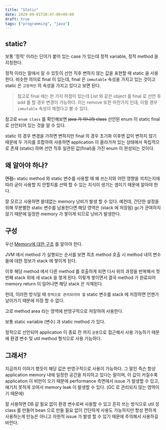 ```yaml
---
title: "Static"
date: 2020-09-01T20:47:06+09:00
draft: true
tags: ["programming", "java"]
---
```


## static?
보통 '정적' 이라는 단어가 붙어 있는 case 가 있는데 정적 variable, 정적 method 을 지칭한다.

정적 이라는 말에서 알 수 있듯이 선언 직후 변하지 않는 값을 표현할 때 static 을 사용한다.
비슷한 의미로 final 이 있는데, final 은 `immutable` 속성을 가지고 있는 것이고 static 은 `고정적인` 의 속성을 가지고 있다고 보면 된다.

> 참고로 final 에는 한 가지 허점이 있는데 List 와 같은 object 를 final 로 선언 후 add 를 할 경우 변경이 가능하다. 이는 remove 또한 마찬가지 인데, 이럴 경우 `immutable` 속성이
>깨졌다고 볼 수 있다.

참고로 `enum class` 를 확인해보면 ~~java 가 아니라 class~~ 선언된 enum 이 static final 로 선언되어 있는 것을 알 수 있다.

static 의 경우 변경을 가하면 변하지만 final 의 경우 초기화 이후엔 값이 변하지 않기 때문에 두 가지를 조합하여 사용하면 application 이 올라가져 있는 상태에서 독립적으로 존재 (static)
하며 선언 직후 일관된 값(final)을 가진 enum 이 완성되는 것이다.

## 왜 알아야 하나?

~~면접..~~ static method 와 static 변수를 사용할 때 왜 쓰는지와 어떤 영향을 끼치는지에 따라 굳이 사용할 지 안할지를 선택 할 수 있는 지식이 생기는 셈이기 때문에
알아야 한다.

잘 모르고 사용하면 쓸데없는 memory 낭비가 발생 할 수 있다. 예컨데, 간단한 설정을 위해 무분별한 static 변수를 남용한다면 해당 영역은 (stack 에 저장됨) gc가 관여하지 않기 때문에 일정한 memory 가 쌓이게 되므로 낭비가 발생한다.

## 구성

우선 [Memory에 대한 구조](https://jungqui.github.io/posts/jvm) 를 알아야 한다.

JVM 에서 method 가 실행되는 순서를 보면 최초 method 호출 시 method 내의 변수들에 대한 정보가 stack 에 쌓이게 된다.

이후 해당 method 에서 다른 method 를 호출하게 되면 다시 위의 과정을 반복해서 첫번째 stack 위에 새 stack 을 쌓게 된다. 이렇게 쌓이면서 결국 method 가 완료되어 memory return 이 일어나면 해당 stack 은 삭제된다.

헌데, 이러한 방식일 때 `정적으로 관리되어야 할` static 변수를 stack 에 저장하면 언젠가 날아가기 때문에 저장 할 수 없다.

고로 method area 라는 영역에 반영구적으로 저장하여 사용한다. 

보통 static variable (변수) 과 static method 가 있다.

정적으로 선언되어 application 이 종료 전 까지 `공용`으로 접근해서 사용 가능하기 때문에 환경 변수 및 util method 형식으로 사용 가능하다.


## 그래서?

지금까지 이야기 했듯이 해당 값은 반영구적으로 사용이 가능하다. 그 말인 즉슨 항상 application memory 내에 일정한 공간을 차지하고 있다는 말이며, 이 값이 커질수록
application 이 비만이 오기 때문에 performance 측면에서 issue 가 발생할 수 있고, 얘기치 못하게 꼬여서 memory leak 이 발생할 수 있다. (GC 로 관리되지 않는 영역이기 때문에)

잘 사용하면 DB 갈 필요 없이 환경 변수로써 사용할 수 있고 흔히 쓰는 방식으로 util 성 class 를 만들어 bean 으로 만들 필요 없이 간단하게 사용도 가능하지만 항상 편하게 사용하는게 만능은 아니고 자원적 issue 가 발생 할 수 있기 때문에 주의해서 사용하길 바란다.